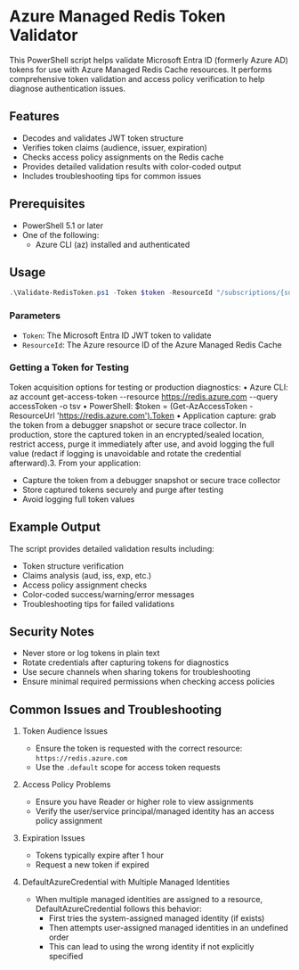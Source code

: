 # Azure Managed Redis Token Validator

This PowerShell script helps validate Microsoft Entra ID (formerly Azure AD) tokens for use with Azure Managed Redis Cache resources. It performs comprehensive token validation and access policy verification to help diagnose authentication issues.

## Features

- Decodes and validates JWT token structure
- Verifies token claims (audience, issuer, expiration)
- Checks access policy assignments on the Redis cache
- Provides detailed validation results with color-coded output
- Includes troubleshooting tips for common issues

## Prerequisites

- PowerShell 5.1 or later
- One of the following:
  - Azure CLI (az) installed and authenticated

## Usage

```powershell
.\Validate-RedisToken.ps1 -Token $token -ResourceId "/subscriptions/{sub-id}/resourceGroups/{rg-name}/providers/Microsoft.Cache/redisEnterprise/{cache-name}"
```

### Parameters

- `Token`: The Microsoft Entra ID JWT token to validate
- `ResourceId`: The Azure resource ID of the Azure Managed Redis Cache

### Getting a Token for Testing

Token acquisition options for testing or production diagnostics:
    • Azure CLI: az account get-access-token --resource https://redis.azure.com --query accessToken -o tsv
    • PowerShell: $token = (Get-AzAccessToken -ResourceUrl 'https://redis.azure.com').Token
    • Application capture: grab the token from a debugger snapshot or secure trace collector. In
        production, store the captured token in an encrypted/sealed location, restrict access, purge it
        immediately after use, and avoid logging the full value (redact if logging is unavoidable and
        rotate the credential afterward).3. From your application:
- Capture the token from a debugger snapshot or secure trace collector
- Store captured tokens securely and purge after testing
- Avoid logging full token values

## Example Output

The script provides detailed validation results including:
- Token structure verification
- Claims analysis (aud, iss, exp, etc.)
- Access policy assignment checks
- Color-coded success/warning/error messages
- Troubleshooting tips for failed validations

## Security Notes

- Never store or log tokens in plain text
- Rotate credentials after capturing tokens for diagnostics
- Use secure channels when sharing tokens for troubleshooting
- Ensure minimal required permissions when checking access policies

## Common Issues and Troubleshooting

1. Token Audience Issues
   - Ensure the token is requested with the correct resource: `https://redis.azure.com`
   - Use the `.default` scope for access token requests

2. Access Policy Problems
   - Ensure you have Reader or higher role to view assignments
   - Verify the user/service principal/managed identity has an access policy assignment

3. Expiration Issues
   - Tokens typically expire after 1 hour
   - Request a new token if expired

4. DefaultAzureCredential with Multiple Managed Identities
   - When multiple managed identities are assigned to a resource, DefaultAzureCredential follows this behavior:
     * First tries the system-assigned managed identity (if exists)
     * Then attempts user-assigned managed identities in an undefined order
     * This can lead to using the wrong identity if not explicitly specified
